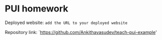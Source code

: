 # PUI homework

Deployed website: `add the URL to your deployed website`

Repository link: `https://github.com/Ankithavasudev/teach-pui-example'
